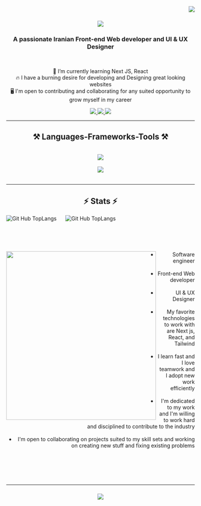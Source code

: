 <img align="right" src="https://visitor-badge.laobi.icu/badge?page_id=SadraKian.SadraKian" />

<h1 align="center">
    <img src="https://readme-typing-svg.herokuapp.com/?font=Righteous&size=35&center=true&vCenter=true&width=500&height=70&duration=6000&lines=🌍+Hello+World!;+I'm+Mohammad+Sadra+Kiantash;" />
</h1>

<h3 align="center">A passionate Iranian Front-end Web developer and UI & UX Designer</h3>

<br/>

<div align="center">
    
 🌱 I’m currently learning Next JS, React <br/>
 🔥 I have a burning desire for developing and Designing great looking websites <br/>
 🖥️ I'm open to contributing and collaborating for any suited opportunity to grow myself in my career
 
 </div>
 
<div align="center"> 
  <a href="mailto:pedro.sadrakiandeveloper@gmail.com">
    <img src="https://img.shields.io/badge/Gmail-333333?style=for-the-badge&logo=gmail&logoColor=red" />
  </a>
    <a href="https://www.instagram.com/sadrakiandeveloper/" target="_blank">
    <img src="https://img.shields.io/badge/Instagram-E4405F?style=for-the-badge&logo=instagram&logoColor=white" target="_blank" />
  </a>
  <a href="https://www.linkedin.com/in/mohammad-sadra-kiantash-092214272/">
    <img src="https://img.shields.io/badge/LinkedIn-0077B5?style=for-the-badge&logo=linkedin&logoColor=white" target="_blank" />
  </a>
  
</div>

 <hr/>
 
<h2 align="center">⚒️ Languages-Frameworks-Tools ⚒️</h2>
<br/>
<div align="center">
    <img src="https://skillicons.dev/icons?i=next,react,javascript,typescript,tailwind" /><br><br>
    <img src="https://skillicons.dev/icons?i=html,css,nodejs,figma,git,vscode,github" />
</div>

<br/>
<hr/>

<h2 align="center">⚡ Stats ⚡</h2>

<section>

<img src="https://github-readme-stats.vercel.app/api/top-langs/?username=SadraKian&layout=donut&theme=cobalt" alt="Git Hub TopLangs" />
&nbsp;&nbsp;&nbsp;&nbsp;
<img src="https://github-readme-stats.vercel.app/api?username=SadraKian&rank_icon=github&theme=dracula" alt="Git Hub TopLangs" />

</section>


<br/><br/><br/>

<section>
    <img align="left" src="https://github.com/SadraKian/SadraKian/assets/128605953/5395ee7c-87c8-4fdf-a229-40a7749b56e9" width="400" height="450" />
    <ul align="right">
        <li>Software engineer</li>
        <br/>
        <li>Front-end Web developer</li>
        <br/>
        <li>UI & UX Designer</li>
        <br/>
        <li>My favorite technologies to work with are Next js, React, and Tailwind</li>
        <br/>
        <li>I learn fast and I love teamwork and I adopt new work efficiently</li>
        <br/>
        <li>I'm dedicated to my work and I'm willing to work hard and disciplined  to contribute to the industry</li>
        <br/>
        <li>I'm open to collaborating on projects suited to my skill sets and working on creating new stuff and fixing existing problems </li>
    </ul>
</section>
<br/>
<br/><br/><br/>
<hr/>

<h3 align="center">
    <img src="https://readme-typing-svg.herokuapp.com/?font=Righteous&size=25&center=true&vCenter=true&width=500&height=70&duration=4000&lines=Thanks+for+visiting!+✌️;+Shoot+me+a+message+on+Linkedin!;I'm+always+down+to+collab+:)">
</h3>

<br/>
